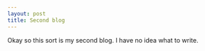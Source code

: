 ```yaml
---
layout: post
title: Second blog
---
```


Okay so this sort is my second blog. I have no idea what to write.
